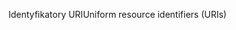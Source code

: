 <span data-ttu-id="ed81d-101">Identyfikatory URI</span><span class="sxs-lookup"><span data-stu-id="ed81d-101">Uniform resource identifiers (URIs)</span></span>